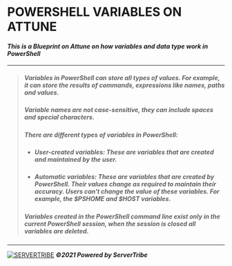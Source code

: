 # **POWERSHELL VARIABLES ON ATTUNE**
#### ***This is a Blueprint on Attune on how variables and data type work in PowerShell***
---
> ##### *Variables in PowerShell can store all types of values. For example, it can store the results of commands, expressions like names, paths and values.*
> ##### *Variable names are not case-sensitive, they can include spaces and special characters.*
> ##### *There are different types of variables in PowerShell:*
> - ##### *User-created variables: These are variables that are created and maintained by the user.*
> - ##### *Automatic variables: These are variables that are created by PowerShell. Their values change as required to maintain their accuracy. Users can't change the value of these variables. For example, the _\$PSHOME and $HOST_ variables.*
> ##### *Variables created in the PowerShell command line exist only in the current PowerShell session, when the session is closed all variables are deleted.*
---
[![SERVERTRIBE](https://www.servertribe.com/wp-content/themes/mars/assets/images/attune_logo.svg)](https://www.servertribe.com/)
***&copy;2021 Powered by ServerTribe***